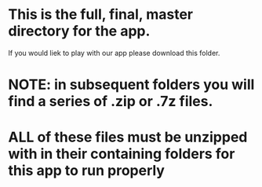 # This is the full, final, master directory for the app. 

If you would liek to play with our app please download this folder.

# NOTE: in subsequent folders you will find a series of .zip or .7z files. 
# ALL of these files must be unzipped with in their containing folders for this app to run properly
